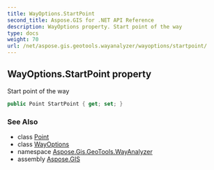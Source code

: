 ```yaml
---
title: WayOptions.StartPoint
second_title: Aspose.GIS for .NET API Reference
description: WayOptions property. Start point of the way
type: docs
weight: 70
url: /net/aspose.gis.geotools.wayanalyzer/wayoptions/startpoint/
---
```

## WayOptions.StartPoint property

Start point of the way

```csharp
public Point StartPoint { get; set; }
```

### See Also

* class [Point](../../../aspose.gis.geometries/point/)
* class [WayOptions](../)
* namespace [Aspose.Gis.GeoTools.WayAnalyzer](../../wayoptions/)
* assembly [Aspose.GIS](../../../)


